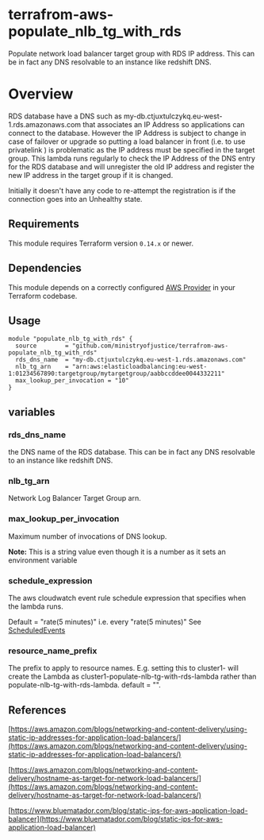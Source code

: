 # terrafrom-aws-populate_nlb_tg_with_rds

Populate network load balancer target group with RDS IP address. This can be in fact any DNS resolvable to an instance like redshift DNS.

# Overview

RDS database have a DNS such as my-db.ctjuxtulczykq.eu-west-1.rds.amazonaws.com that associates an IP Address so applications can connect to the database. However the IP Address is subject to change in case of failover or upgrade so putting a load balancer in front (i.e. to use privatelink ) is problematic as the IP address must be specified in the target group. This lambda runs regularly to check the IP Address of the DNS entry for the RDS database and will unregister the old IP address and register the new IP address in the target group if it is changed. 

Initially it doesn't have any code to re-attempt the registration is if the connection goes into an Unhealthy state.

## Requirements

This module requires Terraform version `0.14.x` or newer.

## Dependencies

This module depends on a correctly configured [AWS Provider](https://www.terraform.io/docs/providers/aws/index.html) in your Terraform codebase.

## Usage

```
module "populate_nlb_tg_with_rds" {
  source        = "github.com/ministryofjustice/terrafrom-aws-populate_nlb_tg_with_rds"
  rds_dns_name  = "my-db.ctjuxtulczykq.eu-west-1.rds.amazonaws.com"
  nlb_tg_arn    = "arn:aws:elasticloadbalancing:eu-west-1:01234567890:targetgroup/mytargetgroup/aabbccddee0044332211"
  max_lookup_per_invocation = "10" 
}
```
## variables

### rds_dns_name

the DNS name of the RDS database. This can be in fact any DNS resolvable to an instance like redshift DNS.

### nlb_tg_arn

Network Log Balancer Target Group arn.
 
### max_lookup_per_invocation

Maximum number of invocations of DNS lookup. 

**Note:** This is a string value even though it is a number as it sets an environment variable

### schedule_expression

The aws cloudwatch event rule schedule expression that specifies when the lambda runs.

Default = "rate(5 minutes)"  i.e. every "rate(5 minutes)" See [ScheduledEvents](https://docs.aws.amazon.com/AmazonCloudWatch/latest/events/ScheduledEvents.html)

### resource_name_prefix

The prefix to apply to resource names. E.g. setting this to cluster1- will create the Lambda as cluster1-populate-nlb-tg-with-rds-lambda rather than populate-nlb-tg-with-rds-lambda. default = "".

## References 

[https://aws.amazon.com/blogs/networking-and-content-delivery/using-static-ip-addresses-for-application-load-balancers/](https://aws.amazon.com/blogs/networking-and-content-delivery/using-static-ip-addresses-for-application-load-balancers/)

[https://aws.amazon.com/blogs/networking-and-content-delivery/hostname-as-target-for-network-load-balancers/](https://aws.amazon.com/blogs/networking-and-content-delivery/hostname-as-target-for-network-load-balancers/)

[https://www.bluematador.com/blog/static-ips-for-aws-application-load-balancer](https://www.bluematador.com/blog/static-ips-for-aws-application-load-balancer)
